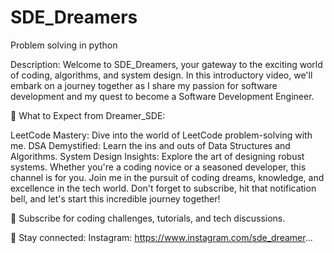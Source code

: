 # SDE_Dreamers
Problem solving in python

Description:
Welcome to SDE_Dreamers, your gateway to the exciting world of coding, algorithms, and system design. In this introductory video, we'll embark on a journey together as I share my passion for software development and my quest to become a Software Development Engineer.

🌟 What to Expect from Dreamer_SDE:

LeetCode Mastery: Dive into the world of LeetCode problem-solving with me.
DSA Demystified: Learn the ins and outs of Data Structures and Algorithms.
System Design Insights: Explore the art of designing robust systems.
Whether you're a coding novice or a seasoned developer, this channel is for you. Join me in the pursuit of coding dreams, knowledge, and excellence in the tech world. Don't forget to subscribe, hit that notification bell, and let's start this incredible journey together!

🔔 Subscribe for coding challenges, tutorials, and tech discussions.

📌 Stay connected:
Instagram: https://www.instagram.com/sde_dreamer...
